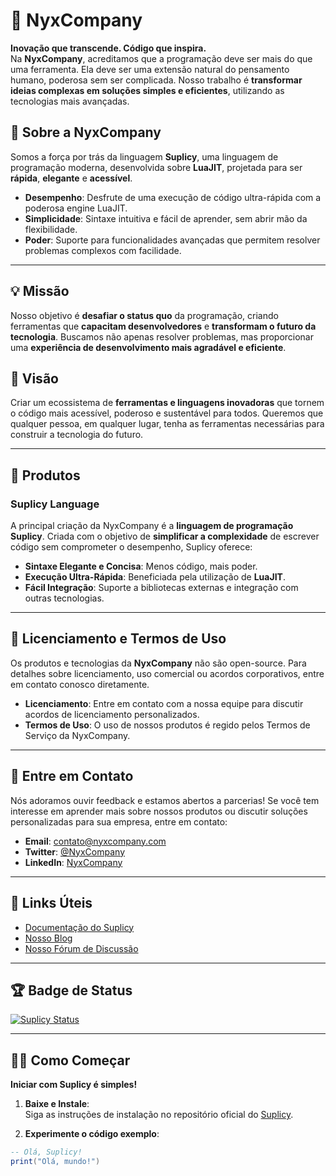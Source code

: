 # 🌙 NyxCompany

**Inovação que transcende. Código que inspira.**  
Na **NyxCompany**, acreditamos que a programação deve ser mais do que uma ferramenta. Ela deve ser uma extensão natural do pensamento humano, poderosa sem ser complicada. Nosso trabalho é **transformar ideias complexas em soluções simples e eficientes**, utilizando as tecnologias mais avançadas.

## 🚀 Sobre a NyxCompany

Somos a força por trás da linguagem **Suplicy**, uma linguagem de programação moderna, desenvolvida sobre **LuaJIT**, projetada para ser **rápida**, **elegante** e **acessível**.

- **Desempenho**: Desfrute de uma execução de código ultra-rápida com a poderosa engine LuaJIT.
- **Simplicidade**: Sintaxe intuitiva e fácil de aprender, sem abrir mão da flexibilidade.
- **Poder**: Suporte para funcionalidades avançadas que permitem resolver problemas complexos com facilidade.

---

## 💡 Missão

Nosso objetivo é **desafiar o status quo** da programação, criando ferramentas que **capacitam desenvolvedores** e **transformam o futuro da tecnologia**. Buscamos não apenas resolver problemas, mas proporcionar uma **experiência de desenvolvimento mais agradável e eficiente**.

## 🌟 Visão

Criar um ecossistema de **ferramentas e linguagens inovadoras** que tornem o código mais acessível, poderoso e sustentável para todos. Queremos que qualquer pessoa, em qualquer lugar, tenha as ferramentas necessárias para construir a tecnologia do futuro.

---

## 🔧 Produtos

### Suplicy Language

A principal criação da NyxCompany é a **linguagem de programação Suplicy**. Criada com o objetivo de **simplificar a complexidade** de escrever código sem comprometer o desempenho, Suplicy oferece:

- **Sintaxe Elegante e Concisa**: Menos código, mais poder.
- **Execução Ultra-Rápida**: Beneficiada pela utilização de **LuaJIT**.
- **Fácil Integração**: Suporte a bibliotecas externas e integração com outras tecnologias.

---

## 📑 Licenciamento e Termos de Uso

Os produtos e tecnologias da **NyxCompany** não são open-source. Para detalhes sobre licenciamento, uso comercial ou acordos corporativos, entre em contato conosco diretamente.

- **Licenciamento**: Entre em contato com a nossa equipe para discutir acordos de licenciamento personalizados.
- **Termos de Uso**: O uso de nossos produtos é regido pelos Termos de Serviço da NyxCompany.

---

## 💬 Entre em Contato

Nós adoramos ouvir feedback e estamos abertos a parcerias! Se você tem interesse em aprender mais sobre nossos produtos ou discutir soluções personalizadas para sua empresa, entre em contato:

- **Email**: contato@nyxcompany.com
- **Twitter**: [@NyxCompany](https://twitter.com/NyxCompany)
- **LinkedIn**: [NyxCompany](https://www.linkedin.com/company/nyxcompany)

---

## 🔗 Links Úteis

- [Documentação do Suplicy](https://github.com/NyxCompany/Suplicy/wiki)  
- [Nosso Blog](https://blog.nyxcompany.com)  
- [Nosso Fórum de Discussão](https://discuss.nyxcompany.com)

---

## 🏆 Badge de Status

[![Suplicy Status](https://img.shields.io/badge/status-active-brightgreen)](https://github.com/NyxCompany/Suplicy)

---

## 🧑‍💻 Como Começar

**Iniciar com Suplicy é simples!**  

1. **Baixe e Instale**:  
   Siga as instruções de instalação no repositório oficial do [Suplicy](https://github.com/NyxCompany/Suplicy).

2. **Experimente o código exemplo**:

```lua
-- Olá, Suplicy!
print("Olá, mundo!")
